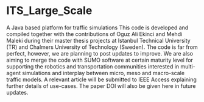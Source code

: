 # ITS_Large_Scale
A Java based platform for traffic simulations
This code is developed and compiled together with the contributions of Oguz Ali Ekinci and Mehdi Maleki during their master thesis projects at Istanbul Technical University (TR) and Chalmers University of Technology (Sweden). The code is far from perfect, however, we are planning to post updates to improve. We are also aiming to merge the code with SUMO software at certain maturity level for supporting the robotics and transportation communities interested in multi-agent simulations and interplay between micro, meso and macro-scale traffic models.  A relevant article will be submitted to IEEE Access explaining further details of use-cases. The paper DOI will also be given here in future updates.
